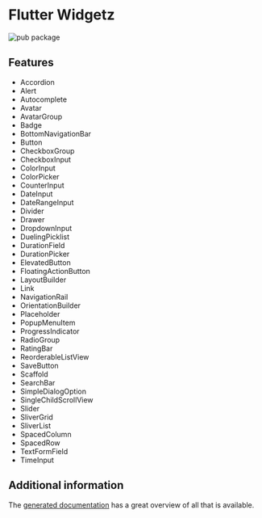 # Flutter Widgetz

![pub package](https://img.shields.io/pub/v/flutter_widgetz)

## Features

- Accordion
- Alert
- Autocomplete
- Avatar
- AvatarGroup
- Badge
- BottomNavigationBar
- Button
- CheckboxGroup
- CheckboxInput
- ColorInput
- ColorPicker
- CounterInput
- DateInput
- DateRangeInput
- Divider
- Drawer
- DropdownInput
- DuelingPicklist
- DurationField
- DurationPicker
- ElevatedButton
- FloatingActionButton
- LayoutBuilder
- Link
- NavigationRail
- OrientationBuilder
- Placeholder
- PopupMenuItem
- ProgressIndicator
- RadioGroup
- RatingBar
- ReorderableListView
- SaveButton
- Scaffold
- SearchBar
- SimpleDialogOption
- SingleChildScrollView
- Slider
- SliverGrid
- SliverList
- SpacedColumn
- SpacedRow
- TextFormField
- TimeInput

## Additional information

The [generated documentation](https://pub.dev/documentation/flutter_widgetz/latest) has a great overview of all that is available.
